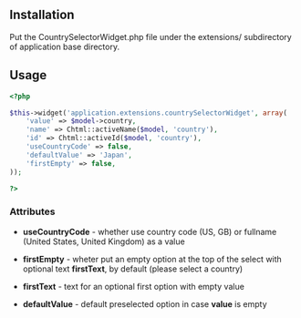 Installation
-----------

Put the CountrySelectorWidget.php file under the extensions/ subdirectory of application base directory.

Usage
-----

```php
<?php

$this->widget('application.extensions.countrySelectorWidget', array(
    'value' => $model->country,
    'name' => Chtml::activeName($model, 'country'),
    'id' => Chtml::activeId($model, 'country'),
    'useCountryCode' => false,
    'defaultValue' => 'Japan',
    'firstEmpty' => false,
));

?>
```

### Attributes ###

* __useCountryCode__ - whether use country code (US, GB) or fullname (United States, United Kingdom) as a value

* __firstEmpty__ - wheter put an empty option at the top of the select with optional text __firstText__, by default (please select a country)

* __firstText__ - text for an optional first option with empty value

* __defaultValue__ - default preselected option in case __value__ is empty